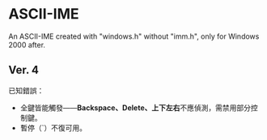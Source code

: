 # ASCII-IME
An ASCII-IME created with "windows.h" without "imm.h", only for Windows 2000 after.

## Ver. 4
已知錯誤：
- 全鍵皆能觸發——**Backspace、Delete、上下左右**不應偵測，需禁用部分控制鍵。
- 暫停（`）不復可用。
